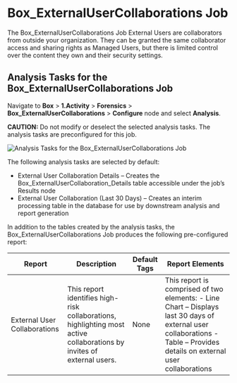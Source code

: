 # Box_ExternalUserCollaborations Job

The Box_ExternalUserCollaborations Job External Users are collaborators from outside your
organization. They can be granted the same collaborator access and sharing rights as Managed Users,
but there is limited control over the content they own and their security settings.

## Analysis Tasks for the Box_ExternalUserCollaborations Job

Navigate to **Box** > **1.Activity** > **Forensics** > **Box_ExternalUserCollaborations** >
**Configure** node and select **Analysis**.

**CAUTION:** Do not modify or deselect the selected analysis tasks. The analysis tasks are
preconfigured for this job.

![Analysis Tasks for the Box_ExternalUserCollaborations Job](/img/product_docs/accessanalyzer/11.6/accessanalyzer/solutions/box/activity/forensics/externalusercollaborationsanalysis.webp)

The following analysis tasks are selected by default:

- External User Collaboration Details – Creates the Box_ExternalUserCollaboration_Details table
  accessible under the job’s Results node
- External User Collaboration (Last 30 Days) – Creates an interim processing table in the database
  for use by downstream analysis and report generation

In addition to the tables created by the analysis tasks, the Box_ExternalUserCollaborations Job
produces the following pre-configured report:

| Report                       | Description                                                                                                            | Default Tags | Report Elements                                                                                                                                                           |
| ---------------------------- | ---------------------------------------------------------------------------------------------------------------------- | ------------ | ------------------------------------------------------------------------------------------------------------------------------------------------------------------------- |
| External User Collaborations | This report identifies high-risk collaborations, highlighting most active collaborations by invites of external users. | None         | This report is comprised of two elements: - Line Chart – Displays last 30 days of external user collaborations - Table – Provides details on external user collaborations |

